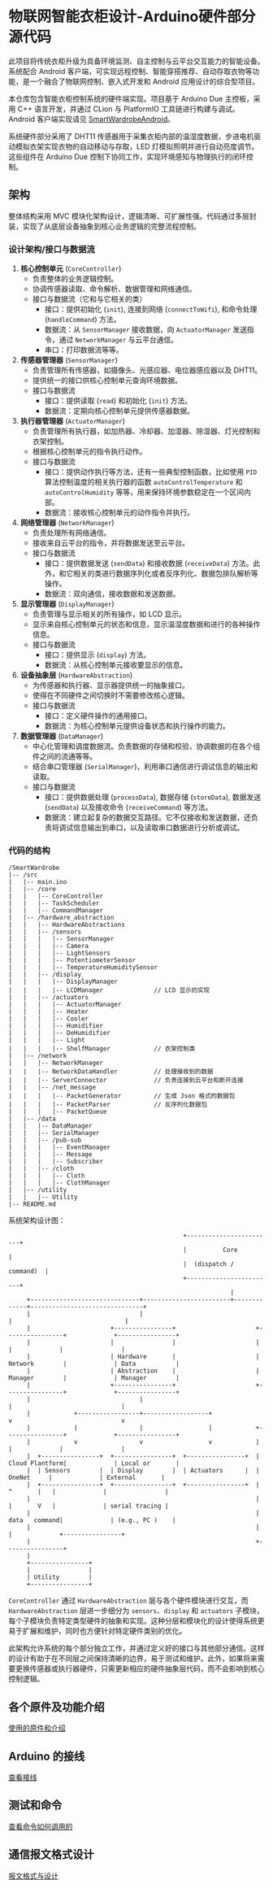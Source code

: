 # 物联网智能衣柜设计-Arduino硬件部分源代码

此项目将传统衣柜升级为具备环境监测、自主控制与云平台交互能力的智能设备。系统配合 Android
客户端，可实现远程控制、智能穿搭推荐、自动存取衣物等功能，是一个融合了物联网控制、嵌入式开发和 Android 应用设计的综合型项目。

本仓库包含智能衣柜控制系统的硬件端实现。项目基于 Arduino Due 主控板，采用 C++ 语言开发，并通过 CLion 与 PlatformIO
工具链进行构建与调试。Android 客户端实现请见 [SmartWardrobeAndroid](https://github.com/Ma-27/SmartWardrobeAndroid)。

系统硬件部分采用了 DHT11 传感器用于采集衣柜内部的温湿度数据，步进电机驱动模拟衣架实现衣物的自动移动与存取，LED
灯模拟照明并进行自动亮度调节。这些组件在 Arduino Due 控制下协同工作，实现环境感知与物理执行的闭环控制。

## 架构

整体结构采用 MVC 模块化架构设计，逻辑清晰、可扩展性强。代码通过多层封装，实现了从底层设备抽象到核心业务逻辑的完整流程控制。

### 设计架构/接口与数据流

1. **核心控制单元** (`CoreController`)
   - 负责整体的业务逻辑控制。
   - 协调传感器读取、命令解析、数据管理和网络通信。
   - 接口与数据流（它和与它相关的类）
      - 接口：提供初始化 (`init`), 连接到网络 (`connectToWifi`), 和命令处理 (`handleCommand`) 方法。
      - 数据流：从 `SensorManager` 接收数据，向 `ActuatorManager` 发送指令，通过 `NetworkManager` 与云平台通信。
      - 串口：打印数据流等等。
2. **传感器管理器** (`SensorManager`)
   - 负责管理所有传感器，如摄像头、光感应器、电位器感应器以及 DHT11。
   - 提供统一的接口供核心控制单元查询环境数据。
   - 接口与数据流
      - 接口：提供读取 (`read`) 和初始化 (`init`) 方法。
      - 数据流：定期向核心控制单元提供传感器数据。
3. **执行器管理器** (`ActuatorManager`)
   - 负责管理所有执行器，如加热器、冷却器、加湿器、除湿器、灯光控制和衣架控制。
   - 根据核心控制单元的指令执行动作。
   - 接口与数据流
      - 接口：提供动作执行等方法，还有一些典型控制函数，比如使用 `PID` 算法控制温度的相关执行器的函数
        `autoControlTemperature` 和 `autoControlHumidity` 等等，用来保持环境参数稳定在一个区间内部。
      - 数据流：接收核心控制单元的动作指令并执行。
4. **网络管理器** (`NetworkManager`)
   - 负责处理所有网络通信。
   - 接收来自云平台的指令，并将数据发送至云平台。
   - 接口与数据流
      - 接口：提供数据发送 (`sendData`) 和接收数据 (`receiveData`) 方法。此外，和它相关的类进行数据序列化或者反序列化、数据包排队解析等操作。
      - 数据流：双向通信，接收数据和发送数据。
5. **显示管理器** (`DisplayManager`)
   - 负责管理与显示相关的所有操作，如 LCD 显示。
   - 显示来自核心控制单元的状态和信息，显示温湿度数据和进行的各种操作信息。
   - 接口与数据流
      - 接口：提供显示 (`display`) 方法。
      - 数据流：从核心控制单元接收要显示的信息。
6. **设备抽象层** (`HardwareAbstraction`)
   - 为传感器和执行器、显示器提供统一的抽象接口。
   - 使得在不同硬件之间切换时不需要修改核心逻辑。
   - 接口与数据流
      - 接口：定义硬件操作的通用接口。
      - 数据流：为核心控制单元提供设备状态和执行操作的能力。
7. **数据管理器** (`DataManager`)
   - 中心化管理和调度数据流。负责数据的存储和校验，协调数据的在各个组件之间的流通等等。
   - 结合串口管理器 (`SerialManager`)，利用串口通信进行调试信息的输出和读取。
   - 接口与数据流
      - 接口：提供数据处理 (`processData`), 数据存储 (`storeData`), 数据发送 (`sendData`) 以及接收命令 (`receiveCommand`)
        等方法。
      - 数据流：建立起复杂的数据交互路径。它不仅接收和发送数据，还负责将调试信息输出到串口，以及读取串口数据进行分析或调试。

### 代码的结构

```
/SmartWardrobe
|-- /src
|   |-- main.ino
|   |-- /core
|   |   |-- CoreController
|   |   |-- TaskScheduler
|   |   |-- CommandManager
|   |-- /hardware_abstraction
|   |   |-- HardwareAbstractions
|   |   |-- /sensors
|   |   |   |-- SensorManager     
|   |   |   |-- Camera
|   |   |   |-- LightSensors
|   |   |   |-- PotentiometerSensor
|   |   |   |-- TemperatureHumiditySensor
|   |   |-- /display
|   |   |   |-- DisplayManager   
|   |   |   |-- LCDManager              // LCD 显示的实现
|   |   |-- /actuators
|   |   |   |-- ActuatorManager
|   |   |   |-- Heater
|   |   |   |-- Cooler
|   |   |   |-- Humidifier
|   |   |   |-- DeHumidifier
|   |   |   |-- Light
|   |   |   |-- ShelfManager            // 衣架控制类
|   |-- /network
|   |   |-- NetworkManager
|   |   |-- NetworkDataHandler          // 处理接收到的数据
|   |   |-- ServerConnector             // 负责连接到云平台和断开连接
|   |   |-- /net_message
|   |   |   |-- PacketGenerator         // 生成 Json 格式的数据包
|   |   |   |-- PacketParser            // 反序列化数据包
|   |   |   |-- PacketQueue
|   |-- /data
|   |   |-- DataManager
|   |   |-- SerialManager
|   |   |-- /pub-sub
|   |   |   |-- EventManager
|   |   |   |-- Message
|   |   |   |-- Subscriber
|   |   |-- /cloth
|   |   |   |-- Cloth
|   |   |   |-- ClothManager
|   |-- /utility
|   |   |-- Utility
|-- README.md
```

系统架构设计图：

```
                                                +------------------------+
                                                |          Core          |
                                                |  (dispatch / command)  |
                                                +------------------------+
                                                             |
     +------------------------------+------------------------+-------------+-------------------------------+
     |                              |                                      |                               |
     |                      +----------------+                      +----------------+             +----------------+
     |                      |                |                      |                |             |                |
     |                      | Hardware       |                      | Network        |             | Data           |
     |                      | Abstraction    |                      | Manager        |             | Manager        |
     |                      +----------------+                      +----------------+             +----------------+
     |                              |                                       |                              |
     |            +-----------------+------------------+                    v                              v
     |            |                 |                  |            +----------------+             +----------------+
     |            v                 v                  v            |                |             |                |
     |  +----------------+  +----------------+  +----------------+  | Cloud Plantform|             | Local or       |
     |  | Sensors        |  | Display        |  | Actuators      |  |     OneNet     |             | External       |
     |  +----------------+  +----------------+  +----------------+  |    ^       |   |             |                |
     |                                                              |    |       V   |             | serial tracing |
     |                                                              |  data   command|             | (e.g., PC )    |
     |                                                              |                |             +----------------+
     |                                                              +----------------+                             
     |
     +----------------+
     |                |
     | Utility        |
     +----------------+
```

`CoreController` 通过 `HardwareAbstraction` 层与各个硬件模块进行交互，而 `HardwareAbstraction`
层进一步细分为 `sensors`、`display` 和 `actuators` 子模块，每个子模块负责特定类型硬件的抽象和实现。这种分层和模块化的设计使得系统更易于扩展和维护，同时也方便针对特定硬件类别的优化。

此架构允许系统的每个部分独立工作，并通过定义好的接口与其他部分通信。这样的设计有助于在不同层之间保持清晰的边界，易于测试和维护。此外，如果将来需要更换传感器或执行器硬件，只需更新相应的硬件抽象层代码，而不会影响到核心控制逻辑。

## 各个原件及功能介绍

[使用的原件和介绍](doc/hardware.md)

## Arduino 的接线

[查看接线](doc/wire.md)

## 测试和命令

[查看命令如何调用的](doc/command.md)

## 通信报文格式设计

[报文格式与设计](doc/protocol.md)

